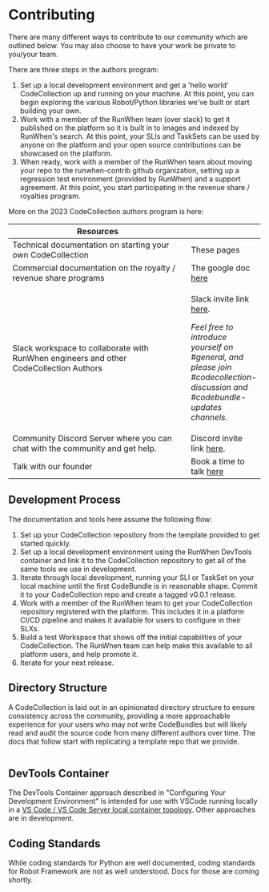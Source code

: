 # Contributing

There are many different ways to contribute to our community which are outlined below. You may also choose to have your work be private to you/your team.

There are three steps in the authors program:

1. Set up a local development environment and get a 'hello world' CodeCollection up and running on your machine. At this point, you can begin exploring the various Robot/Python libraries we've built or start building your own.
2. Work with a member of the RunWhen team (over slack) to get it published on the platform so it is built in to images and indexed by RunWhen's search. At this point, your SLIs and TaskSets can be used by anyone on the platform and your open source contributions can be showcased on the platform.
3. When ready, work with a member of the RunWhen team about moving your repo to the runwhen-contrib github organization, setting up a regression test environment (provided by RunWhen) and a support agreement. At this point, you start participating in the revenue share / royalties program.

More on the 2023 CodeCollection authors program is here:

<table><thead><tr><th width="401">Resources</th><th></th></tr></thead><tbody><tr><td>Technical documentation on starting your own CodeCollection</td><td>These pages</td></tr><tr><td>Commercial documentation on the royalty / revenue share programs</td><td>The google doc <a href="https://docs.google.com/document/d/1oB1gEKvKhWQSyJ6AypeYOUpdqBTlGAE1Dflu7AECtyE/edit#heading=h.8w0xz5rsgbjo">here</a></td></tr><tr><td>Slack workspace to collaborate with RunWhen engineers and other CodeCollection Authors</td><td><p>Slack invite link <a href="https://join.slack.com/t/runwhen/shared_invite/zt-1l7t3tdzl-IzB8gXDsWtHkT8C5nufm2A">here</a>.</p><p><em>Feel free to introduce yourself on #general, and please join #codecollection-discussion and #codebundle-updates channels.</em></p></td></tr><tr><td>Community Discord Server where you can chat with the community and get help.</td><td>Discord invite link <a href="https://discord.gg/Ut7Ws4rm8Q">here</a>.</td></tr><tr><td>Talk with our founder</td><td>Book a time to talk <a href="https://cal.mixmax.com/kyle-runwhen/cc-author">here</a></td></tr></tbody></table>

## Development Process

The documentation and tools here assume the following flow:

1. Set up your CodeCollection repository from the template provided to get started quickly.
2. Set up a local development environment using the RunWhen DevTools container and link it to the CodeCollection repository to get all of the same tools we use in development.
3. Iterate through local development, running your SLI or TaskSet on your local machine until the first CodeBundle is in reasonable shape. Commit it to your CodeCollection repo and create a tagged v0.0.1 release.
4. Work with a member of the RunWhen team to get your CodeCollection repository registered with the platform. This includes it in a platform CI/CD pipeline and makes it available for users to configure in their SLXs.
5. Build a test Workspace that shows off the initial capabilities of your CodeCollection. The RunWhen team can help make this available to all platform users, and help promote it.
6. Iterate for your next release.

## Directory Structure

A CodeCollection is laid out in an opinionated directory structure to ensure consistency across the community, providing a more approachable experience for your users who may not write CodeBundles but will likely read and audit the source code from many different authors over time. The docs that follow start with replicating a template repo that we provide.

<figure><img src="../../.gitbook/assets/Screen%20Shot%202023-01-06%20at%202.31.33%20PM.png" alt=""><figcaption></figcaption></figure>

## DevTools Container

The DevTools Container approach described in "Configuring Your Development Environment" is intended for use with VSCode running locally in a [VS Code / VS Code Server local container topology](https://code.visualstudio.com/docs/devcontainers/containers). Other approaches are in development.

## Coding Standards

While coding standards for Python are well documented, coding standards for Robot Framework are not as well understood. Docs for those are coming shortly.
